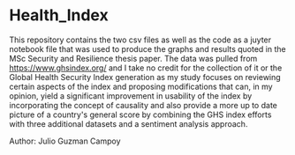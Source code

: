 # Health_Index

This repository contains the two csv files as well as the code as a juyter notebook file that was used to produce the graphs and results quoted in the MSc Security and Resilience thesis paper.
The data was pulled from https://www.ghsindex.org/ and I take no credit for the collection of it or the Global Health Security Index generation as my study focuses on reviewing certain aspects of the index and proposing modifications that can, in my opinion, yield a significant improvement in usability of the index by incorporating the concept of causality and also provide a more up to date picture of a country's general score by combining the GHS index efforts with three additional datasets and a sentiment analysis approach.  

Author: Julio Guzman Campoy
